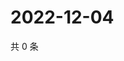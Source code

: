 # 2022-12-04

共 0 条

<!-- BEGIN WEIBO -->
<!-- 最后更新时间 Sun Dec 04 2022 16:16:58 GMT+0800 (China Standard Time) -->

<!-- END WEIBO -->
